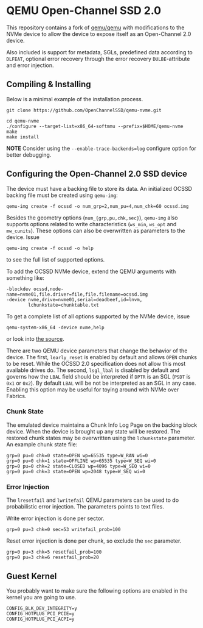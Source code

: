 # QEMU Open-Channel SSD 2.0

This repository contains a fork of [qemu/qemu](https://github.com/qemu/qemu)
with modifications to the NVMe device to allow the device to expose itself as
an Open-Channel 2.0 device.

Also included is support for metadata, SGLs, predefined data according to
`DLFEAT`, optional error recovery through the error recovery `DULBE`-attribute
and error injection.

## Compiling & Installing

Below is a minimal example of the installation process.

    git clone https://github.com/OpenChannelSSD/qemu-nvme.git

    cd qemu-nvme
    ./configure --target-list=x86_64-softmmu --prefix=$HOME/qemu-nvme
    make
    make install

**NOTE** Consider using the `--enable-trace-backends=log` configure option for
better debugging.

## Configuring the Open-Channel 2.0 SSD device

The device must have a backing file to store its data. An initialized OCSSD
backing file must be created using `qemu-img`:

```
qemu-img create -f ocssd -o num_grp=2,num_pu=4,num_chk=60 ocssd.img
```

Besides the geometry options (`num_{grp,pu,chk,sec}`), `qemu-img` also supports
options related to write characteristics (`ws_min`, `ws_opt` and `mw_cunits`).
These options can also be overwritten as parameters to the device. Issue

```
qemu-img create -f ocssd -o help
```

to see the full list of supported options.

To add the OCSSD NVMe device, extend the QEMU arguments with something like:

```
-blockdev ocssd,node-name=nvme01,file.driver=file,file.filename=ocssd.img
-device nvme,drive=nvme01,serial=deadbeef,id=lnvm,
        lchunkstate=chunktable.txt
```

To get a complete list of all options supported by the NVMe device, issue

```
qemu-system-x86_64 -device nvme,help
```

or look into [the source](hw/block/nvme.c#L31).

There are two QEMU device parameters that change the behavior of the device.
The first, `learly_reset` is enabled by default and allows `OPEN` chunks to be
reset. While the OCSSD 2.0 specification does not allow this most available
drives do. The second, `lsgl_lbal` is disabled by default and governs how the
`LBAL` field should be interpreted if `DPTR` is an SGL (`PSDT` is `0x1` or
`0x2`). By default `LBAL` will be not be interpreted as an SGL in any case.
Enabling this option may be useful for toying around with NVMe over Fabrics.

### Chunk State

The emulated device maintains a Chunk Info Log Page on the backing block
device. When the device is brought up any state will be restored. The restored
chunk states may be overwritten using the `lchunkstate` parameter. An example
chunk state file:

```
grp=0 pu=0 chk=0 state=OPEN wp=65535 type=W_RAN wi=0
grp=0 pu=0 chk=1 state=OFFLINE wp=65535 type=W_SEQ wi=0
grp=0 pu=0 chk=2 state=CLOSED wp=4096 type=W_SEQ wi=0
grp=0 pu=0 chk=3 state=OPEN wp=2048 type=W_SEQ wi=0
```

### Error Injection

The `lresetfail` and `lwritefail` QEMU parameters can be used to do
probabilistic error injection. The parameters points to text files.

Write error injection is done per sector.

```
grp=0 pu=3 chk=0 sec=53 writefail_prob=100
```

Reset error injection is done per chunk, so exclude the `sec` parameter.

```
grp=0 pu=3 chk=5 resetfail_prob=100
grp=0 pu=3 chk=6 resetfail_prob=20
```

## Guest Kernel

You probably want to make sure the following options are enabled in the kernel
you are going to use.

```
CONFIG_BLK_DEV_INTEGRITY=y
CONFIG_HOTPLUG_PCI_PCIE=y
CONFIG_HOTPLUG_PCI_ACPI=y
```
